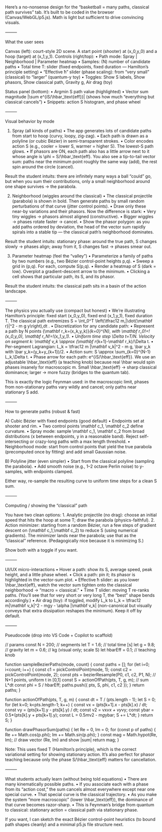 Here’s a no-nonsense design for the “basketball = many paths, classical path survives” tab. It’s built to be coded in the browser (Canvas/WebGL/p5.js). Math is light but sufficient to drive convincing visuals.

⸻

What the user sees

Canvas (left): court-style 2D scene. A start point (shooter) at (x_0,y_0) and a hoop (target) at (x_1,y_1).
Controls (right/top):
	•	Path mode: Spray | Neighborhood | Parameter heatmap
	•	Samples: (N) number of candidate paths
	•	Total time T: slider (fixed endpoints, fixed duration — Hamilton’s principle setting)
	•	“Effective ħ” slider (phase scaling): from “very small” (classical) to “larger” (quantum-y toy)
	•	Toggles: Show S labels, Show phasors, Show classical path, Gravity g, Air drag (toy)

Status panel (bottom):
	•	Argmin S path value (highlighted)
	•	Vector sum magnitude |\sum e^{iS/\hbar_\text{eff}}| (shows how much “everything but classical cancels”)
	•	Snippets: action S histogram, and phase wheel

⸻

Visual behavior by mode

1) Spray (all kinds of paths)
	•	The app generates lots of candidate paths from start to hoop (curvy, loopy, zig-zag).
	•	Each path is drawn as a polyline (or cubic Bézier) in semi-transparent strokes.
	•	Color encodes action S (e.g., cooler = lower S, warmer = higher S). The lowest-S path glows.
	•	If phasors are ON, each path also has a little arrow next to it whose angle is \phi = S/\hbar_\text{eff}. You also see a tip-to-tail vector sum: paths near the minimum point roughly the same way (add), the rest spin around the circle (cancel).

Result the student intuits: there are infinitely many ways a ball “could” go, but when you sum their contributions, only a small neighborhood around one shape survives → the parabola.

2) Neighborhood (wiggles around the classical)
	•	The classical projectile (parabola) is shown in bold. Then generate paths by small random perturbations of that curve (jitter control points).
	•	Draw only these near-by variations and their phasors. Now the difference is stark:
	•	Very tiny wiggles → phasors almost aligned (constructive).
	•	Bigger wiggles → phases rotate faster → cancel.
	•	Show the phasor polygon: as you add paths ordered by deviation, the head of the vector sum rapidly spirals into a stable tip — the classical path’s neighborhood dominates.

Result the student intuits: stationary phase: around the true path, S changes slowly → phases align; away from it, S changes fast → phases smear out.

3) Parameter heatmap (feel the “valley”)
	•	Parameterize a family of paths by two numbers (e.g., two Bézier control-point heights p,q).
	•	Sweep a grid in (p,q). For each, compute S(p,q).
	•	Render a heatmap of S (dark = low). Overplot a gradient-descent arrow to the minimum.
	•	Clicking a cell shows that particular path, its S, and its phasor.

Result the student intuits: the classical path sits in a basin of the action landscape.

⸻

The physics you actually use (compact but honest)
	•	We’re illustrating Hamilton’s principle: fixed start (x_0,y_0), fixed end (x_1,y_1), fixed duration T. The classical path extremizes
S = \int_0^T \left(\tfrac12 m\,\|\dot{\mathbf r}\|^2 - m g y\right)\,dt .
	•	Discretization for any candidate path:
	•	Represent a path by N points \{\mathbf r_k=(x_k,y_k)\}_{k=0}^{N}, with \mathbf r_0\!=\!(x_0,y_0), \mathbf r_N\!=\!(x_1,y_1).
	•	Uniform time step \Delta t=T/N. Velocity on segment k: \mathbf v_k \approx (\mathbf r_{k+1}-\mathbf r_k)/\Delta t.
	•	Per-segment Lagrangian: L_k = \tfrac12 m \|\mathbf v_k\|^2 - m g\, \bar y_k with \bar y_k=(y_k+y_{k+1})/2.
	•	Action sum: S \approx \sum_{k=0}^{N-1} L_k\,\Delta t.
	•	Phase arrow for each path: e^{iS/\hbar_\text{eff}}. We use an adjustable \hbar_\text{eff} (a teaching knob) because real \hbar would spin phases insanely for macroscopic m. Small \hbar_\text{eff} → sharp classical dominance; larger → more fuzzy (bridges to the quantum tab).

This is exactly the logic Feynman used: in the macroscopic limit, phases from non-stationary paths vary wildly and cancel; only paths near stationary S add.

⸻

How to generate paths (robust & fast)

A) Cubic Bézier with fixed endpoints (good default)
	•	Endpoints set at shooter and rim.
	•	Two control points \mathbf c_1, \mathbf c_2 define curvature.
	•	Spray mode: sample \mathbf c_1, \mathbf c_2 from broad distributions (x between endpoints, y in a reasonable band). Reject self-intersecting or crazy-long paths with a max length threshold.
	•	Neighborhood mode: start from control points that yield the true parabola (precomputed once by fitting) and add small Gaussian noise.

B) Polyline jitter (even simpler)
	•	Start from the classical polyline (sampling the parabola).
	•	Add smooth noise (e.g., 1–2 octave Perlin noise) to y-samples, with endpoints clamped.

Either way, re-sample the resulting curve to uniform time steps for a clean S sum.

⸻

Computing / showing the “classical” path

You have two clean options:
	1.	Analytic projectile (no drag): choose an initial speed that hits the hoop at some T; draw the parabola (physics-faithful).
	2.	Action minimizer: starting from a random Bézier, run a few steps of gradient descent on (\mathbf c_1,\mathbf c_2) to reduce S (using numerical gradients). The minimizer lands near the parabola; use that as the “classical” reference. (Pedagogically nice because it is minimizing S.)

Show both with a toggle if you want.

⸻

UI/UX micro-interactions
	•	Hover a path: show its S, average speed, peak height, and a little phase wheel.
	•	Click a path: pin it; its phasor is highlighted in the vector-sum plot.
	•	Effective ħ slider: as you lower \hbar_\text{eff}, watch the vector sum tighten onto the classical neighborhood → “macro = classical.”
	•	Time T slider: moving T re-ranks paths. (You’ll see that for very short or very long T, the “best” shape bends accordingly.)
	•	Air drag (toy): if toggled, modify L_k to L_k = \tfrac12 m\|\mathbf v_k\|^2 - mgy - \alpha \|\mathbf v_k\| (non-canonical but visually conveys that extra dissipation reshapes the minimum). Keep it off by default.

⸻

Pseudocode (drop into VS Code + Copilot to scaffold)

// params
const N = 200;                 // segments
let T = 1.6;                   // total time [s]
let g = 9.8;                   // gravity
let m = 0.6;                   // kg (visual only; scale S)
let hbarEff = 0.1;             // teaching knob

function sampleBezierPaths(mode, count) {
  const paths = [];
  for (let i=0; i<count; i++) {
    const c1 = pickControlPoint(mode, 1);
    const c2 = pickControlPoint(mode, 2);
    const pts = bezierResample(P0, c1, c2, P1, N); // N+1 points, uniform t in [0,1]
    const S = actionOfPath(pts, T, g, m);          // sum L*dt
    const phi = S / hbarEff;
    paths.push({ pts, S, phi, c1, c2 });
  }
  return paths;
}

function actionOfPath(pts, T, g, m) {
  const dt = T / (pts.length - 1);
  let S = 0;
  for (let k=0; k<pts.length-1; k++) {
    const vx = (pts[k+1].x - pts[k].x) / dt;
    const vy = (pts[k+1].y - pts[k].y) / dt;
    const v2 = vx*vx + vy*vy;
    const ybar = 0.5*(pts[k].y + pts[k+1].y);
    const L = 0.5*m*v2 - m*g*ybar;
    S += L*dt;
  }
  return S;
}

function drawPhasorSum(paths) {
  let Re = 0, Im = 0;
  for (const p of paths) {
    Re += Math.cos(p.phi);
    Im += Math.sin(p.phi);
  }
  const mag = Math.hypot(Re, Im);
  // draw vector (Re, Im) and show |sum|
  return mag;
}

Note: This uses fixed T (Hamilton’s principle), which is the correct variational setting for showing stationary action. It’s also perfect for phasor teaching because only the phase S/\hbar_\text{eff} matters for cancellation.

⸻

What students actually learn (without being told equations)
	•	There are many kinematically possible paths.
	•	If you associate each with a phase from its “action cost,” the sum cancels almost everywhere except near one special curve.
	•	That special curve is the classical trajectory.
	•	As you make the system “more macroscopic” (lower \hbar_\text{eff}), the dominance of that curve becomes razor-sharp.
	•	This is Feynman’s bridge from quantum to classical: stationary action = classical path via stationary phase.

If you want, I can sketch the exact Bézier control-point heuristics (to bound path shapes cleanly) and a minimal p5.js file structure next.